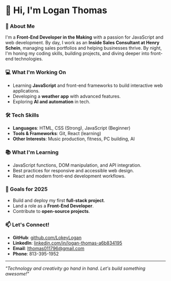# 👋 Hi, I'm Logan Thomas

### 🚀 About Me  
I'm a **Front-End Developer in the Making** with a passion for JavaScript and web development. By day, I work as an **Inside Sales Consultant at Henry Schein**, managing sales portfolios and helping businesses thrive. By night, I'm honing my coding skills, building projects, and diving deeper into front-end technologies.  

### 💻 What I'm Working On  
- Learning **JavaScript** and front-end frameworks to build interactive web applications.  
- Developing a **weather app** with advanced features.  
- Exploring **AI and automation** in tech.  

### 🛠️ Tech Skills  
- **Languages**: HTML, CSS (Strong), JavaScript (Beginner)  
- **Tools & Frameworks**: Git, React (learning)  
- **Other Interests**: Music production, fitness, PC building, AI  

### 📚 What I'm Learning  
- JavaScript functions, DOM manipulation, and API integration.  
- Best practices for responsive and accessible web design.  
- React and modern front-end development workflows.  

### 🎯 Goals for 2025  
- Build and deploy my first **full-stack project**.  
- Land a role as a **Front-End Developer**.  
- Contribute to **open-source projects**.  

### 📫 Let's Connect!  
- **GitHub**: [github.com/LokeyLogan](https://github.com/LokeyLogan)  
- **LinkedIn**: [linkedin.com/in/logan-thomas-a6b834195](https://www.linkedin.com/in/logan-thomas-a6b834195/)  
- **Email**: lthomas011796@gmail.com  
- **Phone**: 813-395-1952  

---

_"Technology and creativity go hand in hand. Let's build something awesome!"_
